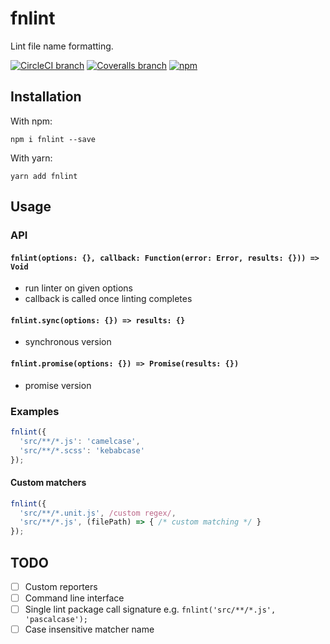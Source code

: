# fnlint
Lint file name formatting.

[![CircleCI branch](https://img.shields.io/circleci/project/github/usabilla/fnlint/master.svg?style=flat-square)](https://circleci.com/gh/usabilla/fnlint/tree/master) [![Coveralls branch](https://img.shields.io/coveralls/usabilla/fnlint/master.svg?style=flat-square)](https://coveralls.io/github/usabilla/fnlint?branch=master) [![npm](https://img.shields.io/npm/v/fnlint.svg?style=flat-square)](https://www.npmjs.com/package/fnlint)

## Installation

With npm:

```
npm i fnlint --save
```

With yarn:

```
yarn add fnlint 
```

## Usage

### API

#### `fnlint(options: {}, callback: Function(error: Error, results: {})) => Void`
- run linter on given options
- callback is called once linting completes

#### `fnlint.sync(options: {}) => results: {}`
- synchronous version

#### `fnlint.promise(options: {}) => Promise(results: {})`
- promise version

### Examples

```js
fnlint({
  'src/**/*.js': 'camelcase',
  'src/**/*.scss': 'kebabcase'
});
````

#### Custom matchers
```js
fnlint({
  'src/**/*.unit.js', /custom regex/,
  'src/**/*.js', (filePath) => { /* custom matching */ }
});
```

## TODO
- [ ] Custom reporters
- [ ] Command line interface
- [ ] Single lint package call signature e.g. `fnlint('src/**/*.js', 'pascalcase');`
- [ ] Case insensitive matcher name
